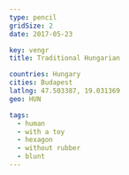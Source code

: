 ```yaml
---
type: pencil
gridSize: 2
date: 2017-05-23

key: vengr
title: Traditional Hungarian

countries: Hungary
cities: Budapest
latlng: 47.503387, 19.031369
geo: HUN

tags:
  - human
  - with a toy
  - hexagon
  - without rubber
  - blunt
---
```

